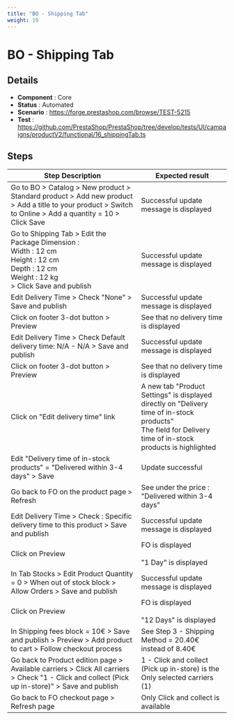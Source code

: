```yaml
---
title: "BO - Shipping Tab"
weight: 19
---
```


# BO - Shipping Tab
## Details
* **Component** : Core
* **Status** : Automated
* **Scenario** : https://forge.prestashop.com/browse/TEST-5215
* **Test** : https://github.com/PrestaShop/PrestaShop/tree/develop/tests/UI/campaigns/productV2/functional/16_shippingTab.ts

## Steps
| Step Description | Expected result |
| ----- | ----- |
| Go to BO > Catalog > New product > Standard product > Add new product > Add a title to your product > Switch to Online > Add a quantity = 10 > Click Save | Successful update message is displayed |
| Go to Shipping Tab > Edit the Package Dimension : <br>Width : 12 cm<br>Height : 12 cm<br>Depth : 12 cm<br>Weight : 12 kg<br>> Click Save and publish | Successful update message is displayed |
| Edit Delivery Time > Check "None" > Save and publish | Successful update message is displayed |
| Click on footer 3-dot button > Preview | See that no delivery time is displayed |
| Edit Delivery Time > Check Default delivery time: N/A - N/A > Save and publish | Successful update message is displayed |
| Click on footer 3-dot button > Preview | See that no delivery time is displayed |
| Click on "Edit delivery time" link | A new tab "Product Settings" is displayed directly on "Delivery time of in-stock products"<br>The field for Delivery time of in-stock products is highlighted |
| Edit "Delivery time of in-stock products" = "Delivered within 3-4 days" > Save | Update successful |
| Go back to FO on the product page > Refresh | See under the price : "Delivered within 3-4 days" |
| Edit Delivery Time > Check : Specific delivery time to this product > Save and publish | Successful update message is displayed |
| Click on Preview | FO is displayed<br><br>"1 Day" is displayed |
| In Tab Stocks > Edit Product Quantity = 0 > When out of stock block > Allow Orders > Save and publish | Successful update message is displayed |
| Click on Preview | FO is displayed<br><br>"12 Days" is displayed |
| In Shipping fees block = 10€ > Save and publish > Preview > Add product to cart > Follow checkout process | See Step 3 - Shipping Method = 20.40€ instead of 8.40€ |
| Go back to Product edition page > Available carriers > Click All carriers > Check "1 - Click and collect (Pick up in-store)" > Save and publish | 1 - Click and collect (Pick up in-store) is the Only selected carriers (1) |
| Go back to FO checkout page > Refresh page | Only Click and collect is available |

